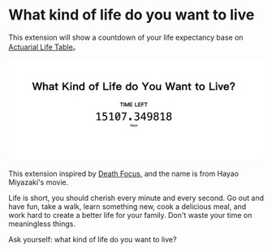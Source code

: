 # What kind of life do you want to live

This extension will show a countdown of your life expectancy base on [Actuarial Life Table](https://www.ssa.gov/oact/STATS/table4c6.html)。

![Screen shot](./screenshot.png)

This extension inspired by [Death Focus](https://chrome.google.com/webstore/detail/aanjfkjcndemihgneohhjicnaahlphbm), and the name is from Hayao Miyazaki's movie.

Life is short, you should cherish every minute and every second. Go out and have fun, take a walk, learn something new, cook a delicious meal, and work hard to create a better life for your family. Don't waste your time on meaningless things.

Ask yourself: what kind of life do you want to live?

